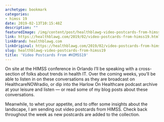 ```yaml
---
archetype: bookmark
categories:
- himss 19
date: 2019-02-13T10:15:48Z
description: ""
featuredImage: /img/content/post/healthblawg-video-postcards-from-himss19.jpg
link: https://healthblawg.com/2019/02/video-postcards-from-himss19.html
linkBrand: healthblawg.com
linkOriginal: https://healthblawg.com/2019/02/video-postcards-from-himss19.html
slug: healthblawg-video-postcards-from-himss19
title: 'Video Postcards From #HIMSS19'
---
```

On site at the HIMSS conference in Orlando I’ll be speaking with a cross-section of folks about trends in health IT. Over the coming weeks, you’ll be able to listen in on these conversations as they are broadcast on HealthcareNOWradio, or dip into the Harlow On Healthcare podcast archive at your leisure and listen — or read some of my blog posts about these conversations.

Meanwhile, to whet your appetite, and to offer some insights about the landscape, I am sending out video postcards from HIMSS. Check back throughout the week as new postcards are added to the collection.

